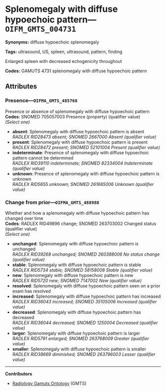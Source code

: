 # Splenomegaly with diffuse hypoechoic pattern—`OIFM_GMTS_004731`

**Synonyms:** diffuse hypoechoic splenomegaly

**Tags:** ultrasound, US, spleen, ultrasound, pattern, finding

Enlarged spleen with decreased echogenicity throughout

**Codes:** GAMUTS 4731 splenomegaly with diffuse hypoechoic pattern

## Attributes

### Presence—`OIFMA_GMTS_485768`

Presence or absence of splenomegaly with diffuse hypoechoic pattern  
**Codes**: SNOMED 705057003 Presence (property) (qualifier value)  
*(Select one)*

- **absent**: Splenomegaly with diffuse hypoechoic pattern is absent  
_RADLEX RID28473 absent; SNOMED 2667000 Absent (qualifier value)_
- **present**: Splenomegaly with diffuse hypoechoic pattern is present  
_RADLEX RID28472 present; SNOMED 52101004 Present (qualifier value)_
- **indeterminate**: Presence of splenomegaly with diffuse hypoechoic pattern cannot be determined  
_RADLEX RID39110 indeterminate; SNOMED 82334004 Indeterminate (qualifier value)_
- **unknown**: Presence of splenomegaly with diffuse hypoechoic pattern is unknown  
_RADLEX RID5655 unknown; SNOMED 261665006 Unknown (qualifier value)_

### Change from prior—`OIFMA_GMTS_488988`

Whether and how a splenomegaly with diffuse hypoechoic pattern has changed over time  
**Codes**: RADLEX RID49896 change; SNOMED 263703002 Changed status (qualifier value)  
*(Select one)*

- **unchanged**: Splenomegaly with diffuse hypoechoic pattern is unchanged  
_RADLEX RID39268 unchanged; SNOMED 260388006 No status change (qualifier value)_
- **stable**: Splenomegaly with diffuse hypoechoic pattern is stable  
_RADLEX RID5734 stable; SNOMED 58158008 Stable (qualifier value)_
- **new**: Splenomegaly with diffuse hypoechoic pattern is new  
_RADLEX RID5720 new; SNOMED 7147002 New (qualifier value)_
- **resolved**: Splenomegaly with diffuse hypoechoic pattern seen on a prior exam has resolved  
- **increased**: Splenomegaly with diffuse hypoechoic pattern has increased  
_RADLEX RID36043 increased; SNOMED 35105006 Increased (qualifier value)_
- **decreased**: Splenomegaly with diffuse hypoechoic pattern has decreased  
_RADLEX RID36044 decreased; SNOMED 1250004 Decreased (qualifier value)_
- **larger**: Splenomegaly with diffuse hypoechoic pattern is larger  
_RADLEX RID5791 enlarged; SNOMED 263768009 Greater (qualifier value)_
- **smaller**: Splenomegaly with diffuse hypoechoic pattern is smaller  
_RADLEX RID38669 diminished; SNOMED 263796003 Lesser (qualifier value)_

---

**Contributors**

- [Radiology Gamuts Ontology](https://gamuts.net/) (GMTS)
